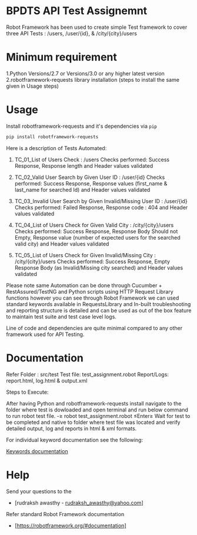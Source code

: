 # BPDTS API Test Assignemnt

Robot Framework has been used to create simple Test framework to cover three API Tests : /users, /user/{id}, & /city/{city}/users

# Minimum requirement

1.Python Versions/2.7 or Versions/3.0 or any higher latest version
2.robotframework-requests library installation (steps to install the same given in Usage steps) 


# Usage

Install robotframework-requests and it's dependencies via ``pip``

```bash
pip install robotframework-requests
```

Here is a description of Tests Automated:

1. TC_01_List of Users Check : /users
Checks performed: Success Response, Response length and Header values validated

2. TC_02_Valid User Search by Given User ID : /user/{id}
Checks performed: Success Response, Response values (first_name & last_name for searched Id) and Header values validated

3. TC_03_Invalid User Search by Given Invalid/Missing User ID : /user/{id}
Checks performed: Failed Response, Response code : 404 and Header values validated

4. TC_04_List of Users Check for Given Valid City : /city/{city}/users
Checks performed: Success Response, Response Body Should not Empty, Response value (number of expected users for the searched valid city) and Header values validated

5. TC_05_List of Users Check for Given Invalid/Missing City : /city/{city}/users
Checks performed: Success Response, Empty Response Body (as Invalid/Missing city searched) and Header values validated

Please note same Automation can be done through Cucumber + RestAssured/TestNG and Python scripts using HTTP Request Library functions however you can see through Robot Framework we can used standard keywords available in RequestsLibrary and In-built troubleshooting and reporting structure is detailed and can be used as out of the box feature to maintain test suite and test case level logs.

Line of code and dependencies are quite minimal compared to any other framework used for API Testing.

# Documentation

Refer Folder : src/test
Test file: test_assignment.robot
Report/Logs: report.html, log.html & output.xml

Steps to Execute:

After having Python and robotframework-requests install navigate to the folder where test is dowloaded and open terminal and run below command to run robot test file.
-≥ robot test_assignment.robot ≤Enter≥
Wait for test to be completed and native to folder where test file was located and verify detailed output, log and reports in html & xml formats.

For individual keyword documentation see the following:

[Keywords documentation](http://marketsquare.github.io/robotframework-requests/doc/RequestsLibrary.html)

# Help

Send your questions to the
- [rudraksh awasthy - rudraksh_awasthy@yahoo.com]

Refer standard Robot Framework documentation 	
- [https://robotframework.org/#documentation]



